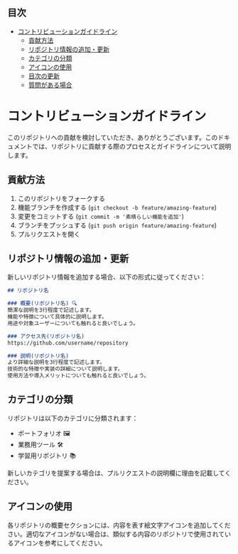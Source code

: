 ## 目次

<!-- START doctoc generated TOC please keep comment here to allow auto update -->
<!-- DON'T EDIT THIS SECTION, INSTEAD RE-RUN doctoc TO UPDATE -->

- [コントリビューションガイドライン](#%E3%82%B3%E3%83%B3%E3%83%88%E3%83%AA%E3%83%93%E3%83%A5%E3%83%BC%E3%82%B7%E3%83%A7%E3%83%B3%E3%82%AC%E3%82%A4%E3%83%89%E3%83%A9%E3%82%A4%E3%83%B3)
  - [貢献方法](#%E8%B2%A2%E7%8C%AE%E6%96%B9%E6%B3%95)
  - [リポジトリ情報の追加・更新](#%E3%83%AA%E3%83%9D%E3%82%B8%E3%83%88%E3%83%AA%E6%83%85%E5%A0%B1%E3%81%AE%E8%BF%BD%E5%8A%A0%E3%83%BB%E6%9B%B4%E6%96%B0)
  - [カテゴリの分類](#%E3%82%AB%E3%83%86%E3%82%B4%E3%83%AA%E3%81%AE%E5%88%86%E9%A1%9E)
  - [アイコンの使用](#%E3%82%A2%E3%82%A4%E3%82%B3%E3%83%B3%E3%81%AE%E4%BD%BF%E7%94%A8)
  - [目次の更新](#%E7%9B%AE%E6%AC%A1%E3%81%AE%E6%9B%B4%E6%96%B0)
  - [質問がある場合](#%E8%B3%AA%E5%95%8F%E3%81%8C%E3%81%82%E3%82%8B%E5%A0%B4%E5%90%88)

<!-- END doctoc generated TOC please keep comment here to allow auto update -->

# コントリビューションガイドライン

このリポジトリへの貢献を検討していただき、ありがとうございます。このドキュメントでは、リポジトリに貢献する際のプロセスとガイドラインについて説明します。

## 貢献方法

1. このリポジトリをフォークする
2. 機能ブランチを作成する (`git checkout -b feature/amazing-feature`)
3. 変更をコミットする (`git commit -m '素晴らしい機能を追加'`)
4. ブランチをプッシュする (`git push origin feature/amazing-feature`)
5. プルリクエストを開く

## リポジトリ情報の追加・更新

新しいリポジトリ情報を追加する場合、以下の形式に従ってください：

```markdown
## リポジトリ名

### 概要(リポジトリ名) 🔍
簡潔な説明を3行程度で記述します。
機能や特徴について具体的に説明します。
用途や対象ユーザーについても触れると良いでしょう。

### アクセス先(リポジトリ名)
https://github.com/username/repository

### 説明(リポジトリ名)
より詳細な説明を3行程度で記述します。
技術的な特徴や実装の詳細について説明します。
使用方法や導入メリットについても触れると良いでしょう。
```

## カテゴリの分類

リポジトリは以下のカテゴリに分類されます：

- ポートフォリオ 🖼️
- 業務用ツール 🛠️
- 学習用リポジトリ 📚

新しいカテゴリを提案する場合は、プルリクエストの説明欄に理由を記載してください。

## アイコンの使用

各リポジトリの概要セクションには、内容を表す絵文字アイコンを追加してください。適切なアイコンがない場合は、類似する内容のリポジトリで使用されているアイコンを参考にしてください。

